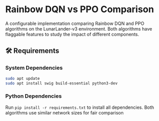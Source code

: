 # Rainbow DQN vs PPO Comparison

A configurable implementation comparing Rainbow DQN and PPO algorithms on the
LunarLander-v3 environment. Both algorithms have flaggable features to study the impact of
different components.

## 🛠️ Requirements

### System Dependencies

```bash
sudo apt update
sudo apt install swig build-essential python3-dev
```

### Python Dependencies

Run `pip install -r requirements.txt` to install all dependencies. Both algorithms use
similar network sizes for fair comparison
